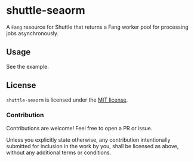 # shuttle-seaorm

A `Fang` resource for Shuttle that returns a Fang worker pool for processing jobs asynchronously.

## Usage

See the example.

## License

`shuttle-seaorm` is licensed under the [MIT license](http://opensource.org/licenses/MIT).

### Contribution

Contributions are welcome! Feel free to open a PR or issue.

Unless you explicitly state otherwise, any contribution intentionally submitted for inclusion in the work by you, 
shall be licensed as above, without any additional terms or conditions.
